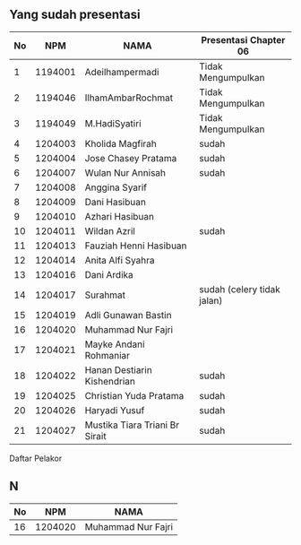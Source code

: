 
## Yang sudah presentasi


| No | NPM | NAMA | Presentasi Chapter 06 |
| -------- | -------- |-------- |-------- |
| 1 | 1194001 | Adeilhampermadi |Tidak Mengumpulkan |
| 2 | 1194046 | IlhamAmbarRochmat |Tidak Mengumpulkan |
| 3 | 1194049 | M.HadiSyatiri |Tidak Mengumpulkan |
| 4 | 1204003 | Kholida Magfirah  |sudah|
| 5 | 1204004 | Jose Chasey Pratama |sudah|
| 6 | 1204007 | Wulan Nur Annisah  |sudah|
| 7 | 1204008 | Anggina Syarif  ||
| 8 | 1204009 | Dani Hasibuan ||
| 9 | 1204010 | Azhari Hasibuan ||
| 10 | 1204011 | Wildan Azril |sudah|
| 11 | 1204013 | Fauziah Henni Hasibuan ||
| 12 | 1204014 | Anita Alfi Syahra ||
| 13 | 1204016 | Dani Ardika  ||
| 14 | 1204017 | Surahmat   |sudah (celery tidak jalan)|
| 15 | 1204019 | Adli Gunawan Bastin  ||
| 16 | 1204020 | Muhammad Nur Fajri  ||
| 17 | 1204021 | Mayke Andani Rohmaniar  ||
| 18 | 1204022 | Hanan Destiarin Kishendrian  |sudah|
| 19 | 1204025 | Christian Yuda Pratama  |sudah|
| 20 | 1204026 | Haryadi Yusuf  |sudah|
| 21 | 1204027 | Mustika Tiara Triani Br Sirait  |sudah|

Daftar Pelakor 


## N
| No | NPM | NAMA |
| -------- | -------- |-------- |
| 16 | 1204020 | Muhammad Nur Fajri |












